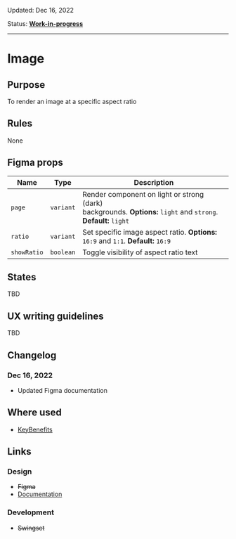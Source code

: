 Updated: Dec 16, 2022

Status: **[Work-in-progress](/guides/can-i-use#work-in-progress)**

---

# Image

## Purpose

To render an image at a specific aspect ratio

## Rules

None

## Figma props

| Name        | Type      | Description                                                                                                     |
| ----------- | --------- | --------------------------------------------------------------------------------------------------------------- |
| `page`      | `variant` | Render component on light or strong (dark) backgrounds. **Options:** `light` and `strong`. **Default:** `light` |
| `ratio`     | `variant` | Set specific image aspect ratio. **Options:** `16:9` and `1:1`. **Default:** `16:9`                             |
| `showRatio` | `boolean` | Toggle visibility of aspect ratio text                                                                          |

## States

TBD

## UX writing guidelines

TBD

## Changelog

### Dec 16, 2022

- Updated Figma documentation

## Where used

- [KeyBenefits](/components/key-benefits)

## Links

### Design

- ~~Figma~~
- [Documentation](https://components/image)

### Development

- ~~Swingset~~
